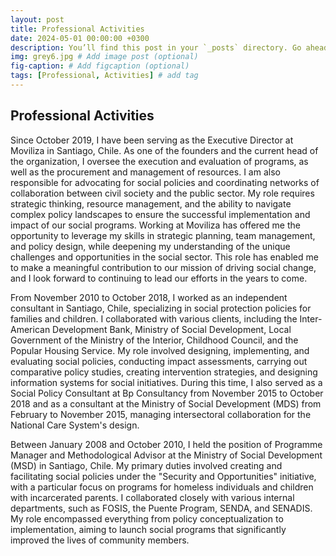 ```yaml
---
layout: post
title: Professional Activities
date: 2024-05-01 00:00:00 +0300
description: You’ll find this post in your `_posts` directory. Go ahead and edit it and re-build the site to see your changes. # Add post description (optional)
img: grey6.jpg # Add image post (optional)
fig-caption: # Add figcaption (optional)
tags: [Professional, Activities] # add tag
---
```


## Professional Activities

Since October 2019, I have been serving as the Executive Director at Moviliza in Santiago, Chile. As one of the founders and the current head of the organization, I oversee the execution and evaluation of programs, as well as the procurement and management of resources. I am also responsible for advocating for social policies and coordinating networks of collaboration between civil society and the public sector. My role requires strategic thinking, resource management, and the ability to navigate complex policy landscapes to ensure the successful implementation and impact of our social programs. Working at Moviliza has offered me the opportunity to leverage my skills in strategic planning, team management, and policy design, while deepening my understanding of the unique challenges and opportunities in the social sector. This role has enabled me to make a meaningful contribution to our mission of driving social change, and I look forward to continuing to lead our efforts in the years to come.

From November 2010 to October 2018, I worked as an independent consultant in Santiago, Chile, specializing in social protection policies for families and children. I collaborated with various clients, including the Inter-American Development Bank, Ministry of Social Development, Local Government of the Ministry of the Interior, Childhood Council, and the Popular Housing Service. My role involved designing, implementing, and evaluating social policies, conducting impact assessments, carrying out comparative policy studies, creating intervention strategies, and designing information systems for social initiatives. During this time, I also served as a Social Policy Consultant at Bp Consultancy from November 2015 to October 2018 and as a consultant at the Ministry of Social Development (MDS) from February to November 2015, managing intersectoral collaboration for the National Care System's design.

Between January 2008 and October 2010, I held the position of Programme Manager and Methodological Advisor at the Ministry of Social Development (MSD) in Santiago, Chile. My primary duties involved creating and facilitating social policies under the "Security and Opportunities" initiative, with a particular focus on programs for homeless individuals and children with incarcerated parents. I collaborated closely with various internal departments, such as FOSIS, the Puente Program, SENDA, and SENADIS. My role encompassed everything from policy conceptualization to implementation, aiming to launch social programs that significantly improved the lives of community members.
